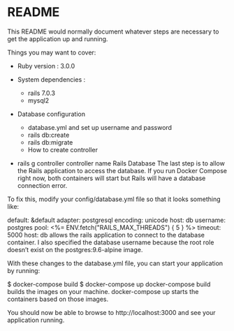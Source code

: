 # README

This README would normally document whatever steps are necessary to get the
application up and running.

Things you may want to cover:

- Ruby version : 3.0.0

- System dependencies :

  - rails 7.0.3
  - mysql2

- Database configuration
  - database.yml and set up username and password
  - rails db:create
  - rails db:migrate
  - How to create controller

* rails g controller controller name
  Rails Database
  The last step is to allow the Rails application to access the database. If you run Docker Compose right now, both containers will start but Rails will have a database connection error.

To fix this, modify your config/database.yml file so that it looks something like:

default: &default
adapter: postgresql
encoding: unicode
host: db
username: postgres
pool: <%= ENV.fetch("RAILS_MAX_THREADS") { 5 } %>
timeout: 5000
host: db allows the rails application to connect to the database container. I also specified the database username because the root role doesn’t exist on the postgres:9.6-alpine image.

With these changes to the database.yml file, you can start your application by running:

$ docker-compose build
$ docker-compose up
docker-compose build builds the images on your machine. docker-compose up starts the containers based on those images.

You should now be able to browse to http://localhost:3000 and see your application running.
